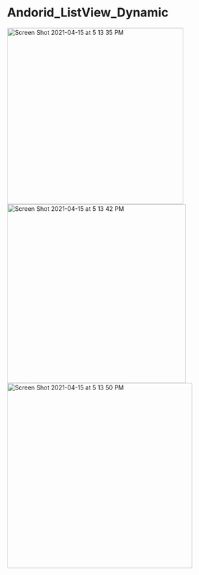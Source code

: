 # Andorid_ListView_Dynamic
<img width="412" alt="Screen Shot 2021-04-15 at 5 13 35 PM" src="https://user-images.githubusercontent.com/42729082/114944969-23a9e680-9e0e-11eb-818d-60a01c758e02.png">
<img width="418" alt="Screen Shot 2021-04-15 at 5 13 42 PM" src="https://user-images.githubusercontent.com/42729082/114944974-2573aa00-9e0e-11eb-8f43-65eb695f4115.png">
<img width="433" alt="Screen Shot 2021-04-15 at 5 13 50 PM" src="https://user-images.githubusercontent.com/42729082/114944978-260c4080-9e0e-11eb-83c6-da8cc5376d09.png">
